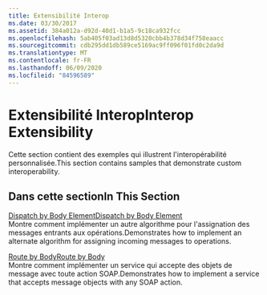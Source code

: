 ```yaml
---
title: Extensibilité Interop
ms.date: 03/30/2017
ms.assetid: 384a012a-d92d-40d1-b1a5-9c18ca932fcc
ms.openlocfilehash: 5ab405f03ad13d8d5320cbb4b378d34f758eaacc
ms.sourcegitcommit: cdb295dd1db589ce5169ac9ff096f01fd0c2da9d
ms.translationtype: MT
ms.contentlocale: fr-FR
ms.lasthandoff: 06/09/2020
ms.locfileid: "84596589"
---
```

# <a name="interop-extensibility"></a><span data-ttu-id="b5941-102">Extensibilité Interop</span><span class="sxs-lookup"><span data-stu-id="b5941-102">Interop Extensibility</span></span>
<span data-ttu-id="b5941-103">Cette section contient des exemples qui illustrent l'interopérabilité personnalisée.</span><span class="sxs-lookup"><span data-stu-id="b5941-103">This section contains samples that demonstrate custom interoperability.</span></span>  
  
## <a name="in-this-section"></a><span data-ttu-id="b5941-104">Dans cette section</span><span class="sxs-lookup"><span data-stu-id="b5941-104">In This Section</span></span>  
 [<span data-ttu-id="b5941-105">Dispatch by Body Element</span><span class="sxs-lookup"><span data-stu-id="b5941-105">Dispatch by Body Element</span></span>](dispatch-by-body-element.md)  
 <span data-ttu-id="b5941-106">Montre comment implémenter un autre algorithme pour l'assignation des messages entrants aux opérations.</span><span class="sxs-lookup"><span data-stu-id="b5941-106">Demonstrates how to implement an alternate algorithm for assigning incoming messages to operations.</span></span>  
  
 [<span data-ttu-id="b5941-107">Route by Body</span><span class="sxs-lookup"><span data-stu-id="b5941-107">Route by Body</span></span>](route-by-body.md)  
 <span data-ttu-id="b5941-108">Montre comment implémenter un service qui accepte des objets de message avec toute action SOAP.</span><span class="sxs-lookup"><span data-stu-id="b5941-108">Demonstrates how to implement a service that accepts message objects with any SOAP action.</span></span>
